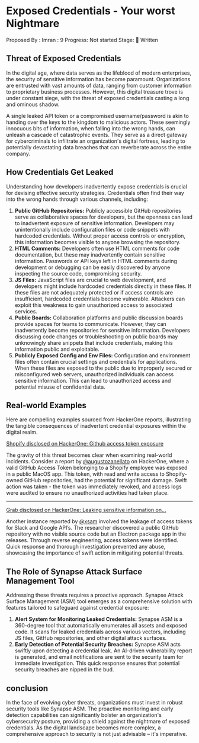 # Exposed Credentials - Your worst Nightmare

Proposed By : Imran
: 9
Progress: Not started
Stage: 📝 Written

## **Threat of Exposed Credentials**

In the digital age, where data serves as the lifeblood of modern enterprises, the security of sensitive information has become paramount. Organizations are entrusted with vast amounts of data, ranging from customer information to proprietary business processes. However, this digital treasure trove is under constant siege, with the threat of exposed credentials casting a long and ominous shadow.

A single leaked API token or a compromised username/password is akin to handing over the keys to the kingdom to malicious actors. These seemingly innocuous bits of information, when falling into the wrong hands, can unleash a cascade of catastrophic events. They serve as a direct gateway for cybercriminals to infiltrate an organization's digital fortress, leading to potentially devastating data breaches that can reverberate across the entire company.

## **How Credentials Get Leaked**

Understanding how developers inadvertently expose credentials is crucial for devising effective security strategies. Credentials often find their way into the wrong hands through various channels, including:

1. **Public GitHub Repositories:** Publicly accessible GitHub repositories serve as collaborative spaces for developers, but the openness can lead to inadvertent exposure of sensitive information. Developers may unintentionally include configuration files or code snippets with hardcoded credentials. Without proper access controls or encryption, this information becomes visible to anyone browsing the repository.
2. **HTML Comments:** Developers often use HTML comments for code documentation, but these may inadvertently contain sensitive information. Passwords or API keys left in HTML comments during development or debugging can be easily discovered by anyone inspecting the source code, compromising security.
3. **JS Files:** JavaScript files are crucial to web development, and developers might include hardcoded credentials directly in these files. If these files are not adequately protected or if access controls are insufficient, hardcoded credentials become vulnerable. Attackers can exploit this weakness to gain unauthorized access to associated services.
4. **Public Boards:** Collaboration platforms and public discussion boards provide spaces for teams to communicate. However, they can inadvertently become repositories for sensitive information. Developers discussing code changes or troubleshooting on public boards may unknowingly share snippets that include credentials, making this information public and exploitable.
5. **Publicly Exposed Config and Env Files:** Configuration and environment files often contain crucial settings and credentials for applications. When these files are exposed to the public due to improperly secured or misconfigured web servers, unauthorized individuals can access sensitive information. This can lead to unauthorized access and potential misuse of confidential data.

## **Real-world Examples**

Here are compelling examples sourced from HackerOne reports, illustrating the tangible consequences of inadvertent credential exposures within the digital realm.

[Shopify disclosed on HackerOne: Github access token exposure](https://hackerone.com/reports/1087489)

The gravity of this threat becomes clear when examining real-world incidents. Consider a report by [@augustozanellato](https://hackerone.com/augustozanellato) on HackerOne, where a valid GitHub Access Token belonging to a Shopify employee was exposed in a public MacOS app. This token, with read and write access to Shopify-owned GitHub repositories, had the potential for significant damage. Swift action was taken - the token was immediately revoked, and access logs were audited to ensure no unauthorized activities had taken place.

---

[Grab disclosed on HackerOne: Leaking sensitive information on...](https://hackerone.com/reports/397527)

Another instance reported by [@xsam](https://hackerone.com/xsam) involved the leakage of access tokens for Slack and Google API’s. The researcher discovered a public GitHub repository with no visible source code but an Electron package app in the releases. Through reverse engineering, access tokens were identified. Quick response and thorough investigation prevented any abuse, showcasing the importance of swift action in mitigating potential threats.

## **The Role of Synapse Attack Surface Management Tool**

Addressing these threats requires a proactive approach. Synapse Attack Surface Management (ASM) tool emerges as a comprehensive solution with features tailored to safeguard against credential exposure:

1. **Alert System for Monitoring Leaked Credentials:** Synapse ASM is a 360-degree tool that automatically enumerates all assets and exposed code. It scans for leaked credentials across various vectors, including JS files, GitHub repositories, and other digital attack surfaces.
2. **Early Detection of Potential Security Breaches:** Synapse ASM acts swiftly upon detecting a credential leak. An AI-driven vulnerability report is generated, and email notifications are sent to the security team for immediate investigation. This quick response ensures that potential security breaches are nipped in the bud.

## conclusion

In the face of evolving cyber threats, organizations must invest in robust security tools like Synapse ASM. The proactive monitoring and early detection capabilities can significantly bolster an organization's cybersecurity posture, providing a shield against the nightmare of exposed credentials. As the digital landscape becomes more complex, a comprehensive approach to security is not just advisable – it's imperative.